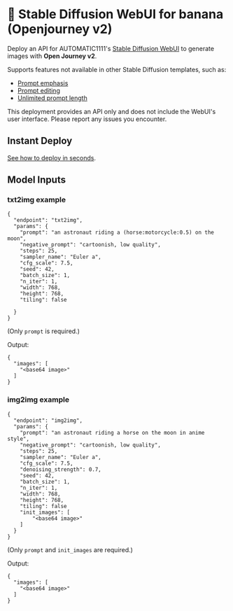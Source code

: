 
# 🍌 Stable Diffusion WebUI for banana (Openjourney v2)

Deploy an API for AUTOMATIC1111's [Stable Diffusion WebUI](https://github.com/AUTOMATIC1111/stable-diffusion-webui) to generate images with **Open Journey v2**.

Supports features not available in other Stable Diffusion templates, such as:

* [Prompt emphasis](https://github.com/AUTOMATIC1111/stable-diffusion-webui/wiki/Features#attentionemphasis)
* [Prompt editing](https://github.com/AUTOMATIC1111/stable-diffusion-webui/wiki/Features#prompt-editing)
* [Unlimited prompt length](https://github.com/AUTOMATIC1111/stable-diffusion-webui/wiki/Features#infinite-prompt-length)

This deployment provides an API only and does not include the WebUI's user interface. Please report any issues you encounter.

## Instant Deploy

[See how to deploy in seconds](https://app.banana.dev/templates/agoldschmidt/automatic1111-sd-openjourney-v2).

## Model Inputs

### txt2img example

```
{
  "endpoint": "txt2img",
  "params": {
    "prompt": "an astronaut riding a (horse:motorcycle:0.5) on the moon",
    "negative_prompt": "cartoonish, low quality",
    "steps": 25,
    "sampler_name": "Euler a",
    "cfg_scale": 7.5,
    "seed": 42,
    "batch_size": 1,
    "n_iter": 1,
    "width": 768,
    "height": 768,
    "tiling": false
    
  }
}
```

(Only `prompt` is required.)

Output:

```
{
  "images": [
    "<base64 image>"
  ]
}
```

### img2img example

```
{
  "endpoint": "img2img",
  "params": {
    "prompt": "an astronaut riding a horse on the moon in anime style",
    "negative_prompt": "cartoonish, low quality",
    "steps": 25,
    "sampler_name": "Euler a",
    "cfg_scale": 7.5,
    "denoising_strength": 0.7,
    "seed": 42,
    "batch_size": 1,
    "n_iter": 1,
    "width": 768,
    "height": 768,
    "tiling": false
    "init_images": [
        "<base64 image>"
    ]
  }
}
```

(Only `prompt` and `init_images` are required.)

Output:

```
{
  "images": [
    "<base64 image>"
  ]
}
```
